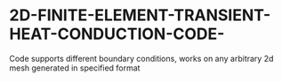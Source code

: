 # 2D-FINITE-ELEMENT-TRANSIENT-HEAT-CONDUCTION-CODE-
Code supports different boundary conditions, works on any arbitrary 2d mesh generated in specified format
